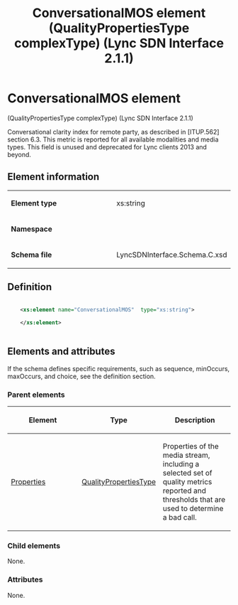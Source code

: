 ﻿---
title: ConversationalMOS element (QualityPropertiesType complexType) (Lync SDN Interface 2.1.1)
TOCTitle: ConversationalMOS element
ms:assetid: 8ffaf084-0f8f-2f08-ea97-57f57170de48
ms:mtpsurl: https://msdn.microsoft.com/library/Dn912698(v=office.15)
ms:contentKeyID: 64126869
ms.date: 02/16/2015
mtps_version: v=office.15
dev_langs:
- xml
---

# ConversationalMOS element 

(QualityPropertiesType complexType) (Lync SDN Interface 2.1.1)

Conversational clarity index for remote party, as described in \[ITUP.562\] section 6.3. This metric is reported for all available modalities and media types. This field is unused and deprecated for Lync clients 2013 and beyond.

## Element information

<table>
<colgroup>
<col style="width: 50%" />
<col style="width: 50%" />
</colgroup>
<tbody>
<tr class="odd">
<td><p><strong>Element type</strong></p></td>
<td><p>xs:string</p></td>
</tr>
<tr class="even">
<td><p><strong>Namespace</strong></p></td>
<td><p></p></td>
</tr>
<tr class="odd">
<td><p><strong>Schema file</strong></p></td>
<td><p>LyncSDNInterface.Schema.C.xsd</p></td>
</tr>
</tbody>
</table>


## Definition

```xml

    <xs:element name="ConversationalMOS"  type="xs:string">
    
    </xs:element>
  
```

## Elements and attributes

If the schema defines specific requirements, such as sequence, minOccurs, maxOccurs, and choice, see the definition section.

### Parent elements

<table>
<colgroup>
<col style="width: 33%" />
<col style="width: 33%" />
<col style="width: 33%" />
</colgroup>
<thead>
<tr class="header">
<th><p>Element</p></th>
<th><p>Type</p></th>
<th><p>Description</p></th>
</tr>
</thead>
<tbody>
<tr class="odd">
<td><p><a href="properties-element-qualitytype-complextype-lync-sdn-interface-2-1-1.md">Properties</a></p></td>
<td><p><a href="qualitypropertiestype-complextype-lync-sdn-interface-2-1-1.md">QualityPropertiesType</a></p></td>
<td><p>Properties of the media stream, including a selected set of quality metrics reported and thresholds that are used to determine a bad call.</p></td>
</tr>
</tbody>
</table>


### Child elements

None.

### Attributes

None.

